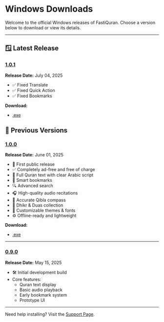 # Windows Downloads

Welcome to the official Windows releases of FastiQuran. Choose a version below to download or view its details.

---

## 🪟 Latest Release

<a id="1.0.1"></a>

### [1.0.1](#1.0.1)

**Release Date:** July 04, 2025

- ✅ Fixed Translate
- ✅ Fixed Quick Action
- ✅ Fixed Bookmarks

**Download:**

- [.exe](https://github.com/Flagodna-Developer/fastiquran/releases/download/v1.0.1/Fastiquran-x86_64-1.0.1+100001-Installer.exe)

## 📜 Previous Versions

### [1.0.0](#1.0.0)

<a id="1.0.0"></a>
**Release Date:** June 01, 2025

- 🎉 First public release
- ✅ Completely ad-free and free of charge
- 📖 Full Quran text with clear Arabic script
- 🔖 Smart bookmarks
- 🔍 Advanced search
- 🎧 High-quality audio recitations
- 🧭 Accurate Qibla compass
- 📿 Dhikr & Duas collection
- 🎨 Customizable themes & fonts
- ⚙️ Offline-ready and lightweight

**Download:**

- [.exe](https://github.com/Flagodna-Developer/fastiquran/releases/download/v1.0.0/Fastiquran-x86_64-1.0.0+1-Installer.exe)

---

### [0.9.0](#0.9.0)

<a id="0.9.0"></a>
**Release Date:** May 15, 2025

- 🛠️ Initial development build
- Core features:
  - Quran text display
  - Basic audio playback
  - Early bookmark system
  - Prototype UI

---

Need help installing? Visit the [Support Page](https://flagodna.com/contact).
